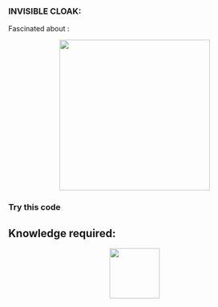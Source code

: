 ### INVISIBLE CLOAK:

Fascinated about :
<p align="center">
    <img src="https://media.tenor.com/images/faa9e42b41ccc3f00636d7eccf83ba21/tenor.gif" width="300px">
</p>
 
### Try this code
## Knowledge required:

<p align="center">
   <img src="https://pyimagesearch.com/wp-content/uploads/2017/08/faster_for_loop_header.png" width="100px">
</p>

